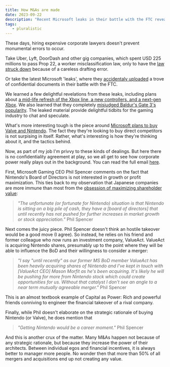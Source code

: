 ```yaml
---
title: How M&As are made
date: 2023-09-22
description: "Recent Microsoft leaks in their battle with the FTC reveal how corporate power really plays out."
tags:
   - pluralistic
---
```


These days, hiring expensive corporate lawyers doesn't prevent monumental errors to occur.

Take Uber, Lyft, DoorDash and other gig companies, which spent USD 225 millions to pass Prop 22, a worker misclassification law, only to have the [law struck down](https://www.latimes.com/california/newsletter/2021-08-23/proposition-22-lyft-uber-decision-essential-california) because of a careless drafting error.

Or take the latest Microsoft 'leaks', where they [accidentaly uploaded](https://fortune.com/2023/09/19/ftc-microsoft-leak-xbox-bethesda-activision-panay/) a trove of confidential documents in their battle with the FTC. 

We learned a few delightful revelations from these leaks, including plans about [a mid-life refresh of the Xbox line, a new controllers, and a next-gen Xbox](https://www.theverge.com/2023/9/19/23880165/xbox-leak-ftc-documents-new-xbox-series-x-controller-next-gen). We also learned that they completely [misjudged Baldur's Gate 3's popularity](https://www.polygon.com/23880311/microsoft-baldurs-gate-xbox-series-x-version).
The leaked material provide delightful tidbits for the gaming industry to chat and speculate.

What's more interesting tough is the piece around [Microsoft plans to buy Valve and Nintendo](https://www.rockpapershotgun.com/microsoft-nintendo-acquisition-hopes-revealed-by-leaked-xbox-exec-email).
The fact they they're looking to buy direct competitors is not surpising in itself.
Rather, what's interesting is how they're thinking about it, and the tactics behind. 

Now, as part of my job I'm privvy to these kinds of dealings. But here there is no confidentiality agreement at play, so we all get to see how corporate power really plays out in the background. You can read the full email [here](https://twitter.com/tomwarren/status/1704021807341203802).

First, Microsoft Gaming CEO Phil Spencer comments on the fact that Nintendo's Board of Directors is not interested in growth or profit maximization. 
This ties back to my observation that Japanese companies are more immune than most from the [obsession of maximizing shareholder value](/posts/shareholdervalueexcuse/):

> *"The unfortunate (or fortunate for Nintendo) situation is that Nintendo is sitting on a big pile of cash, they have a [board of directors] that until recently has not pushed for further increases in market growth or stock appreciation."* Phil Spencer

Next comes the juicy piece. 
Phil Spencer doesn't think an hostile takeover would be a good move (I agree). 
So instead, he relies on his friend and former colleague who now runs an investment company, ValueAct. 
ValueAct is acquiring Nintendo shares, presumably up to the point where they will be able to influence the BoD and their willingness to consider a merger:  

> *"I say "until recently" as our former MS BoD member ValueAct has been heavily acquiring shares of Nintendo and I've kept in touch with [ValueAct CEO] Mason Morfit as he's been acquiring. It's likely he will be pushing for more from Nintendo stock which could create opportunities for us. Without that catalyst I don't see an angle to a near term mutually agreeable merger."* Phil Spencer 

This is an almost textbook example of Capital as Power: 
Rich and powerful friends conniving to engineer the financial takeover of a rival company. 

Finally, while Phil doesn't elaborate on the strategic rationale of buying Nintendo (or Valve), he does mention that 

> *"Getting Nintendo would be a career moment."* Phil Spencer

And this is another crux of the matter. 
Many M&As happen not because of any strategic rationale, but because they increase the power of their architects. 
Between individual egos and financial incentives, it is always better to manager more people.
No wonder then that more than 50% of all mergers and acquisitions end up not creating any value.

